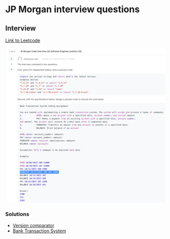 # JP Morgan interview questions

## Interview

[Link to Leetcode](https://leetcode.com/discuss/interview-question/4228757/JP-Morgan-Code-Interview-(Sr-Software-Engineer-position-US))

![Stripe phone screening](assets/jpmorgan-senior-4228757.png)

### Solutions

* [Version comparator](VersionComparator.kt)
* [Bank Transaction System](BankTransactionSystem.kt)
